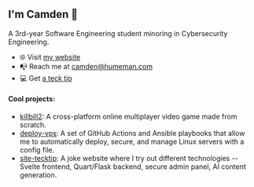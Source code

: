 ## I'm Camden 👋
A 3rd-year Software Engineering student minoring in Cybersecurity Engineering.

- 🌐 Visit [my website](https://humeman.com/)
- 📭 Reach me at camden@humeman.com
- 💻 Get [a teck tip](https://tecktip.today)


#### Cool projects:
- [killbill2](https://github.com/humeman/killbill2): A cross-platform online multiplayer video game made from scratch.
- [deploy-vps](https://github.com/humeman/deploy-vps): A set of GitHub Actions and Ansible playbooks that allow me to automatically deploy, secure, and manage Linux servers with a config file.
- [site-tecktip](https://github.com/humeman/site-tecktip): A joke website where I try out different technologies -- Svelte frontend, Quart/Flask backend, secure admin panel, AI content generation.
